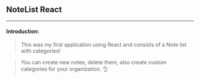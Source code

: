 
## NoteList React 


-----------------------------

#### Introduction:

> This was my first application using React and consists of a Note list with categories!

> You can create new notes, delete them, also create custom categories for your organization. 👌


